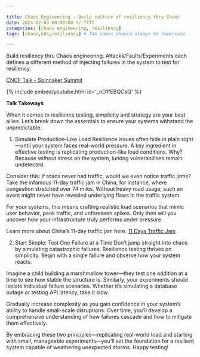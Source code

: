 ```yaml
---

title: Chaos Engineering - Build culture of resiliency thry Chaos  
date: 2024-02-03 00:00:00 +/-TTTT  
categories: [chaos engineering, resiliency]  
tags: [chaos,k8s,resiliency] # TAG names should always be lowercase

---
```


Build resiliency thru Chaos engineering. Attacks/Faults/Experiments each defines a different method of injecting failures in the system to test for resiliency.

[CNCF Talk - Spinnaker Summit](https://www.youtube.com/watch?v=_nD1fEBQCsQ)

{% include embed/youtube.html id='_nD1fEBQCsQ' %}

**Talk Takeways**

When it comes to resilience testing, simplicity and strategy are your best allies. Let’s break down the essentials to ensure your systems withstand the unpredictable.

1. Simulate Production-Like Load
Resilience issues often hide in plain sight—until your system faces real-world pressure. A key ingredient in effective testing is replicating production-like load conditions. Why? Because without stress on the system, lurking vulnerabilities remain undetected.

Consider this: if roads never had traffic, would we even notice traffic jams? Take the infamous 11-day traffic jam in China, for instance, where congestion stretched over 74 miles. Without heavy road usage, such an event might never have revealed underlying flaws in the traffic system.

For your systems, this means crafting realistic load scenarios that mimic user behavior, peak traffic, and unforeseen spikes. Only then will you uncover how your infrastructure truly performs under pressure.

Learn more about China’s 11-day traffic jam here. 
[11 Days Traffic Jam](https://abcnews.go.com/International/chinas-traffic-jam-lasts-11-days-reaches-74/story?id=11550037)

2. Start Simple: Test One Failure at a Time
Don’t jump straight into chaos by simulating catastrophic failures. Resilience testing thrives on simplicity. Begin with a single failure and observe how your system reacts.

Imagine a child building a marshmallow tower—they test one addition at a time to see how stable the structure is. Similarly, your experiments should isolate individual failure scenarios. Whether it’s simulating a database outage or testing API latency, take it slow.

Gradually increase complexity as you gain confidence in your system’s ability to handle small-scale disruptions. Over time, you’ll develop a comprehensive understanding of how failures cascade and how to mitigate them effectively.

By embracing these two principles—replicating real-world load and starting with small, manageable experiments—you’ll set the foundation for a resilient system capable of weathering unexpected storms. Happy testing!

